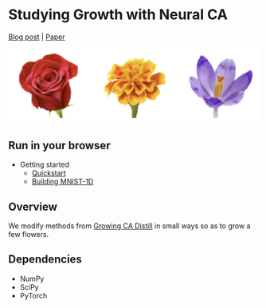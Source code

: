 Studying Growth with Neural CA
=======

[Blog post]() | [Paper]()

![overview.png](static/flowers.png)

Run in your browser
--------
* Getting started
  * [Quickstart]()
  * [Building MNIST-1D]()

Overview
--------

We modify methods from [Growing CA Distill](https://distill.pub/2020/growing-ca/) in small ways so as to grow a few flowers.


Dependencies
--------
 * NumPy
 * SciPy
 * PyTorch